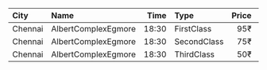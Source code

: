 | City    | Name                |  Time | Type        | Price | Capacity | Booked |
| :------ | :------------------ | ----: | :---------- | ----: | -------: | -----: |
| Chennai | AlbertComplexEgmore | 18:30 | FirstClass  |   95₹ |      158 |     90 |
| Chennai | AlbertComplexEgmore | 18:30 | SecondClass |   75₹ |       84 |     46 |
| Chennai | AlbertComplexEgmore | 18:30 | ThirdClass  |   50₹ |       28 |     14 |